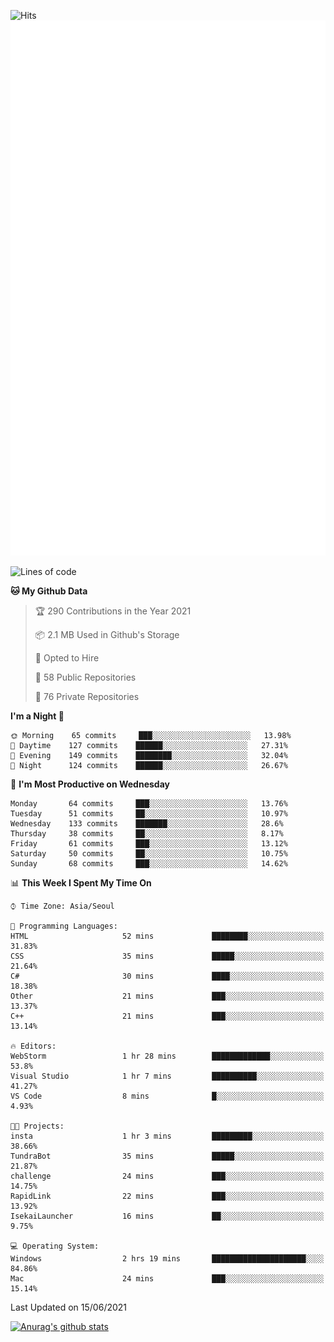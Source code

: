 ![Hits](https://hits.seeyoufarm.com/api/count/incr/badge.svg?url=https%3A%2F%2Fgithub.com%2Fkokose1234&count_bg=%2379C83D&title_bg=%23555555&icon=apple.svg&icon_color=%23E7E7E7&title=hits&edge_flat=false)
<br/>
![Metrics](https://github.com/kokose1234/kokose1234/blob/main/github-metrics.svg)

<!--START_SECTION:waka-->
![Lines of code](https://img.shields.io/badge/From%20Hello%20World%20I%27ve%20Written-13.2%20million%20lines%20of%20code-blue)

**🐱 My Github Data** 

> 🏆 290 Contributions in the Year 2021
 > 
> 📦 2.1 MB Used in Github's Storage 
 > 
> 💼 Opted to Hire
 > 
> 📜 58 Public Repositories 
 > 
> 🔑 76 Private Repositories  
 > 
**I'm a Night 🦉** 

```text
🌞 Morning    65 commits     ███░░░░░░░░░░░░░░░░░░░░░░   13.98% 
🌆 Daytime    127 commits    ██████░░░░░░░░░░░░░░░░░░░   27.31% 
🌃 Evening    149 commits    ████████░░░░░░░░░░░░░░░░░   32.04% 
🌙 Night      124 commits    ██████░░░░░░░░░░░░░░░░░░░   26.67%

```
📅 **I'm Most Productive on Wednesday** 

```text
Monday       64 commits     ███░░░░░░░░░░░░░░░░░░░░░░   13.76% 
Tuesday      51 commits     ██░░░░░░░░░░░░░░░░░░░░░░░   10.97% 
Wednesday    133 commits    ███████░░░░░░░░░░░░░░░░░░   28.6% 
Thursday     38 commits     ██░░░░░░░░░░░░░░░░░░░░░░░   8.17% 
Friday       61 commits     ███░░░░░░░░░░░░░░░░░░░░░░   13.12% 
Saturday     50 commits     ██░░░░░░░░░░░░░░░░░░░░░░░   10.75% 
Sunday       68 commits     ███░░░░░░░░░░░░░░░░░░░░░░   14.62%

```


📊 **This Week I Spent My Time On** 

```text
⌚︎ Time Zone: Asia/Seoul

💬 Programming Languages: 
HTML                     52 mins             ████████░░░░░░░░░░░░░░░░░   31.83% 
CSS                      35 mins             █████░░░░░░░░░░░░░░░░░░░░   21.64% 
C#                       30 mins             ████░░░░░░░░░░░░░░░░░░░░░   18.38% 
Other                    21 mins             ███░░░░░░░░░░░░░░░░░░░░░░   13.37% 
C++                      21 mins             ███░░░░░░░░░░░░░░░░░░░░░░   13.14%

🔥 Editors: 
WebStorm                 1 hr 28 mins        █████████████░░░░░░░░░░░░   53.8% 
Visual Studio            1 hr 7 mins         ██████████░░░░░░░░░░░░░░░   41.27% 
VS Code                  8 mins              █░░░░░░░░░░░░░░░░░░░░░░░░   4.93%

🐱‍💻 Projects: 
insta                    1 hr 3 mins         █████████░░░░░░░░░░░░░░░░   38.66% 
TundraBot                35 mins             █████░░░░░░░░░░░░░░░░░░░░   21.87% 
challenge                24 mins             ███░░░░░░░░░░░░░░░░░░░░░░   14.75% 
RapidLink                22 mins             ███░░░░░░░░░░░░░░░░░░░░░░   13.92% 
IsekaiLauncher           16 mins             ██░░░░░░░░░░░░░░░░░░░░░░░   9.75%

💻 Operating System: 
Windows                  2 hrs 19 mins       █████████████████████░░░░   84.86% 
Mac                      24 mins             ███░░░░░░░░░░░░░░░░░░░░░░   15.14%

```


 Last Updated on 15/06/2021
<!--END_SECTION:waka-->

[![Anurag's github stats](https://github-readme-stats.vercel.app/api?username=kokose1234&theme=dracula)](https://github.com/anuraghazra/github-readme-stats)



	
